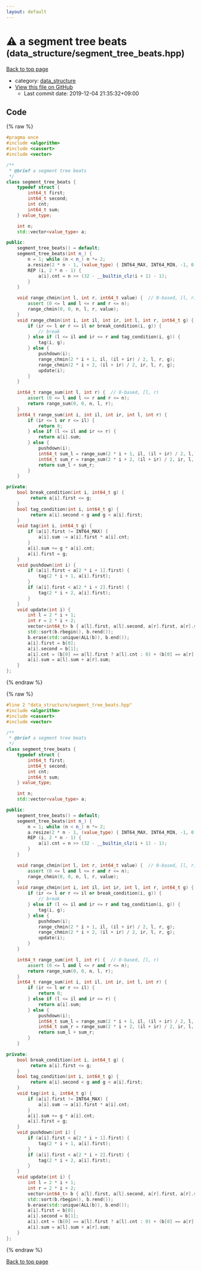 ```yaml
---
layout: default
---
```


<!-- mathjax config similar to math.stackexchange -->
<script type="text/javascript" async
  src="https://cdnjs.cloudflare.com/ajax/libs/mathjax/2.7.5/MathJax.js?config=TeX-MML-AM_CHTML">
</script>
<script type="text/x-mathjax-config">
  MathJax.Hub.Config({
    TeX: { equationNumbers: { autoNumber: "AMS" }},
    tex2jax: {
      inlineMath: [ ['$','$'] ],
      processEscapes: true
    },
    "HTML-CSS": { matchFontHeight: false },
    displayAlign: "left",
    displayIndent: "2em"
  });
</script>

<script type="text/javascript" src="https://cdnjs.cloudflare.com/ajax/libs/jquery/3.4.1/jquery.min.js"></script>
<script src="https://cdn.jsdelivr.net/npm/jquery-balloon-js@1.1.2/jquery.balloon.min.js" integrity="sha256-ZEYs9VrgAeNuPvs15E39OsyOJaIkXEEt10fzxJ20+2I=" crossorigin="anonymous"></script>
<script type="text/javascript" src="../../assets/js/copy-button.js"></script>
<link rel="stylesheet" href="../../assets/css/copy-button.css" />


# :warning: a segment tree beats <small>(data_structure/segment_tree_beats.hpp)</small>

<a href="../../index.html">Back to top page</a>

* category: <a href="../../index.html#c8f6850ec2ec3fb32f203c1f4e3c2fd2">data_structure</a>
* <a href="{{ site.github.repository_url }}/blob/master/data_structure/segment_tree_beats.hpp">View this file on GitHub</a>
    - Last commit date: 2019-12-04 21:35:32+09:00




## Code

<a id="unbundled"></a>
{% raw %}
```cpp
#pragma once
#include <algorithm>
#include <cassert>
#include <vector>

/**
 * @brief a segment tree beats
 */
class segment_tree_beats {
    typedef struct {
        int64_t first;
        int64_t second;
        int cnt;
        int64_t sum;
    } value_type;

    int n;
    std::vector<value_type> a;

public:
    segment_tree_beats() = default;
    segment_tree_beats(int n_) {
        n = 1; while (n < n_) n *= 2;
        a.resize(2 * n - 1, (value_type) { INT64_MAX, INT64_MIN, -1, 0 });
        REP (i, 2 * n - 1) {
            a[i].cnt = n >> (32 - __builtin_clz(i + 1) - 1);
        }
    }

    void range_chmin(int l, int r, int64_t value) {  // 0-based, [l, r)
        assert (0 <= l and l <= r and r <= n);
        range_chmin(0, 0, n, l, r, value);
    }
    void range_chmin(int i, int il, int ir, int l, int r, int64_t g) {
        if (ir <= l or r <= il or break_condition(i, g)) {
            // break
        } else if (l <= il and ir <= r and tag_condition(i, g)) {
            tag(i, g);
        } else {
            pushdown(i);
            range_chmin(2 * i + 1, il, (il + ir) / 2, l, r, g);
            range_chmin(2 * i + 2, (il + ir) / 2, ir, l, r, g);
            update(i);
        }
    }

    int64_t range_sum(int l, int r) {  // 0-based, [l, r)
        assert (0 <= l and l <= r and r <= n);
        return range_sum(0, 0, n, l, r);
    }
    int64_t range_sum(int i, int il, int ir, int l, int r) {
        if (ir <= l or r <= il) {
            return 0;
        } else if (l <= il and ir <= r) {
            return a[i].sum;
        } else {
            pushdown(i);
            int64_t sum_l = range_sum(2 * i + 1, il, (il + ir) / 2, l, r);
            int64_t sum_r = range_sum(2 * i + 2, (il + ir) / 2, ir, l, r);
            return sum_l + sum_r;
        }
    }

private:
    bool break_condition(int i, int64_t g) {
         return a[i].first <= g;
    }
    bool tag_condition(int i, int64_t g) {
         return a[i].second < g and g < a[i].first;
    }
    void tag(int i, int64_t g) {
        if (a[i].first != INT64_MAX) {
            a[i].sum -= a[i].first * a[i].cnt;
        }
        a[i].sum += g * a[i].cnt;
        a[i].first = g;
    }
    void pushdown(int i) {
        if (a[i].first < a[2 * i + 1].first) {
            tag(2 * i + 1, a[i].first);
        }
        if (a[i].first < a[2 * i + 2].first) {
            tag(2 * i + 2, a[i].first);
        }
    }
    void update(int i) {
        int l = 2 * i + 1;
        int r = 2 * i + 2;
        vector<int64_t> b { a[l].first, a[l].second, a[r].first, a[r].second };
        std::sort(b.rbegin(), b.rend());
        b.erase(std::unique(ALL(b)), b.end());
        a[i].first = b[0];
        a[i].second = b[1];
        a[i].cnt = (b[0] == a[l].first ? a[l].cnt : 0) + (b[0] == a[r].first ? a[r].cnt : 0);
        a[i].sum = a[l].sum + a[r].sum;
    }
};

```
{% endraw %}

<a id="bundled"></a>
{% raw %}
```cpp
#line 2 "data_structure/segment_tree_beats.hpp"
#include <algorithm>
#include <cassert>
#include <vector>

/**
 * @brief a segment tree beats
 */
class segment_tree_beats {
    typedef struct {
        int64_t first;
        int64_t second;
        int cnt;
        int64_t sum;
    } value_type;

    int n;
    std::vector<value_type> a;

public:
    segment_tree_beats() = default;
    segment_tree_beats(int n_) {
        n = 1; while (n < n_) n *= 2;
        a.resize(2 * n - 1, (value_type) { INT64_MAX, INT64_MIN, -1, 0 });
        REP (i, 2 * n - 1) {
            a[i].cnt = n >> (32 - __builtin_clz(i + 1) - 1);
        }
    }

    void range_chmin(int l, int r, int64_t value) {  // 0-based, [l, r)
        assert (0 <= l and l <= r and r <= n);
        range_chmin(0, 0, n, l, r, value);
    }
    void range_chmin(int i, int il, int ir, int l, int r, int64_t g) {
        if (ir <= l or r <= il or break_condition(i, g)) {
            // break
        } else if (l <= il and ir <= r and tag_condition(i, g)) {
            tag(i, g);
        } else {
            pushdown(i);
            range_chmin(2 * i + 1, il, (il + ir) / 2, l, r, g);
            range_chmin(2 * i + 2, (il + ir) / 2, ir, l, r, g);
            update(i);
        }
    }

    int64_t range_sum(int l, int r) {  // 0-based, [l, r)
        assert (0 <= l and l <= r and r <= n);
        return range_sum(0, 0, n, l, r);
    }
    int64_t range_sum(int i, int il, int ir, int l, int r) {
        if (ir <= l or r <= il) {
            return 0;
        } else if (l <= il and ir <= r) {
            return a[i].sum;
        } else {
            pushdown(i);
            int64_t sum_l = range_sum(2 * i + 1, il, (il + ir) / 2, l, r);
            int64_t sum_r = range_sum(2 * i + 2, (il + ir) / 2, ir, l, r);
            return sum_l + sum_r;
        }
    }

private:
    bool break_condition(int i, int64_t g) {
         return a[i].first <= g;
    }
    bool tag_condition(int i, int64_t g) {
         return a[i].second < g and g < a[i].first;
    }
    void tag(int i, int64_t g) {
        if (a[i].first != INT64_MAX) {
            a[i].sum -= a[i].first * a[i].cnt;
        }
        a[i].sum += g * a[i].cnt;
        a[i].first = g;
    }
    void pushdown(int i) {
        if (a[i].first < a[2 * i + 1].first) {
            tag(2 * i + 1, a[i].first);
        }
        if (a[i].first < a[2 * i + 2].first) {
            tag(2 * i + 2, a[i].first);
        }
    }
    void update(int i) {
        int l = 2 * i + 1;
        int r = 2 * i + 2;
        vector<int64_t> b { a[l].first, a[l].second, a[r].first, a[r].second };
        std::sort(b.rbegin(), b.rend());
        b.erase(std::unique(ALL(b)), b.end());
        a[i].first = b[0];
        a[i].second = b[1];
        a[i].cnt = (b[0] == a[l].first ? a[l].cnt : 0) + (b[0] == a[r].first ? a[r].cnt : 0);
        a[i].sum = a[l].sum + a[r].sum;
    }
};

```
{% endraw %}

<a href="../../index.html">Back to top page</a>

